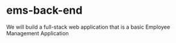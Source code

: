 # ems-back-end
We will build a full-stack web application that is a basic Employee Management Application
